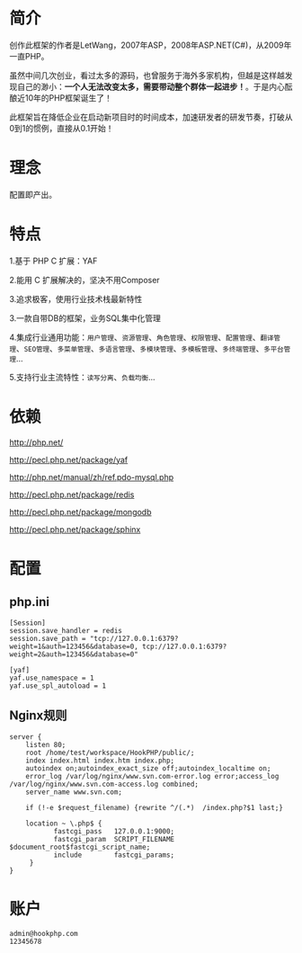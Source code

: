 # 简介
创作此框架的作者是LetWang，2007年ASP，2008年ASP.NET(C#)，从2009年一直PHP。

虽然中间几次创业，看过太多的源码，也曾服务于海外多家机构，但越是这样越发现自己的渺小：**一个人无法改变太多，需要带动整个群体一起进步！**。于是内心酝酿近10年的PHP框架诞生了！

此框架旨在降低企业在启动新项目时的时间成本，加速研发者的研发节奏，打破从0到1的惯例，直接从0.1开始！

# 理念
配置即产出。

# 特点
1.基于 PHP C 扩展：YAF

2.能用 C 扩展解决的，坚决不用Composer

3.追求极客，使用行业技术栈最新特性

3.一款自带DB的框架，业务SQL集中化管理

4.集成行业通用功能：`用户管理`、`资源管理`、`角色管理`、`权限管理`、`配置管理`、`翻译管理`、`SEO管理`、`多菜单管理`、`多语言管理`、`多模块管理`、`多模板管理`、`多终端管理`、`多平台管理`...

5.支持行业主流特性：`读写分离`、`负载均衡`...

# 依赖
http://php.net/

http://pecl.php.net/package/yaf

http://php.net/manual/zh/ref.pdo-mysql.php

http://pecl.php.net/package/redis

http://pecl.php.net/package/mongodb

http://pecl.php.net/package/sphinx


# 配置
## php.ini
```
[Session]
session.save_handler = redis
session.save_path = "tcp://127.0.0.1:6379?weight=1&auth=123456&database=0, tcp://127.0.0.1:6379?weight=2&auth=123456&database=0"

[yaf]
yaf.use_namespace = 1
yaf.use_spl_autoload = 1
```
## Nginx规则
```
server {
	listen 80;
	root /home/test/workspace/HookPHP/public/;
	index index.html index.htm index.php;
	autoindex on;autoindex_exact_size off;autoindex_localtime on;
	error_log /var/log/nginx/www.svn.com-error.log error;access_log /var/log/nginx/www.svn.com-access.log combined;
	server_name www.svn.com;

	if (!-e $request_filename) {rewrite ^/(.*)  /index.php?$1 last;}

	location ~ \.php$ {
	       fastcgi_pass   127.0.0.1:9000;
	       fastcgi_param  SCRIPT_FILENAME  $document_root$fastcgi_script_name;
	       include        fastcgi_params;
	 }
}
```
# 账户
```
admin@hookphp.com
12345678
```
